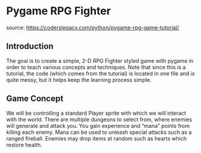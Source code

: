 # Pygame RPG Fighter
source: https://coderslegacy.com/python/pygame-rpg-game-tutorial/

## Introduction
The goal is to create a simple, 2-D RPG Fighter styled game with pygame in order to teach various concepts and techniques. Note that since this is a tutorial, the code (which comes from the tutorial) is located in one file and is quite messy, but it helps keep the learning process simple.

## Game Concept
We will be controlling a standard Player sprite with which we will interact with the world. There are multiple dungeons to select from, where enemies will generate and attack you. You gain experience and “mana” points from killing each enemy. Mana can be used to unleash special attacks such as a ranged fireball. Enemies may drop items at random such as hearts which restore health.